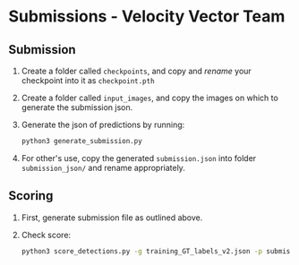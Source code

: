 # Submissions - Velocity Vector Team

## Submission

1. Create a folder called `checkpoints`, and copy and *rename* your checkpoint into it as `checkpoint.pth`
2. Create a folder called `input_images`, and copy the images on which to generate the submission json.
3. Generate the json of predictions by running:

    ```bash
    python3 generate_submission.py
    ```

4. For other's use, copy the generated `submission.json` into folder `submission_json/` and rename appropriately.

## Scoring

1. First, generate submission file as outlined above.
2. Check score:

    ```bash
    python3 score_detections.py -g training_GT_labels_v2.json -p submission.json
    ```
